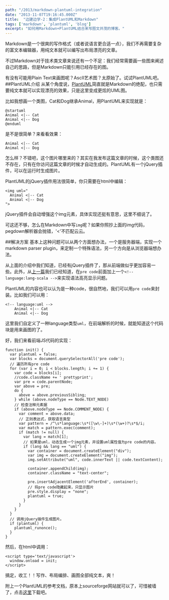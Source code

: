 ```yaml
---
path: "/2013/markdown-plantuml-integration"
date: "2013-11-07T19:16:45.000Z"
title:  "边建边学-2：集成PlantUML和Markdown"
tags: ['markdown', 'plantuml', 'blog']
excerpt: "如何用Markdown+PlantUML结合来写图文并茂的博客。"
---
```


Markdown是一个很爽的写作格式（或者说语言更合适一点），我们不再需要复杂的富文本编辑器，用纯文本就可以编写出布局漂亮的文章。

不过Markdown对于技术类文章来说还有一个不足：我们经常需要画一些图来阐述自己的思路，但是Markdown只能引用已经存在的图。

有没有可能用Plain Text来画图呢？AscII艺术图？太原始了。试试PlantUML吧。
##PlantUML介绍
从某个角度说，[PlantUML](http://plantuml.sourceforge.net)简直就是Markdown的绝配，也只需要纯文本就可以实现漂亮的效果，只是这里变成更炫的UML图。

比如我想画一个类图，Cat和Dog继承Animal，用PlantUML来实现就是：

    @startuml
    Animal <|-- Cat
    Animal <|-- Dog
    @enduml
    
是不是很简单？来看看效果：

<!-- language:uml -->
    Animal <|-- Cat
    Animal <|-- Dog
    
怎么样？不错吧，这个图片哪里来的？其实在我发布这篇文章的时候，这个类图还不存在，只有在你访问这篇文章的时候才自动生成的。PlantUML有一个jQuery插件，可以在运行时生成图片。

PlantUML的jQuery插件用法很简单，你只需要在html中编辑：

<!-- language:lang-html -->
    <img uml="
      Animal <|-- Cat
      Animal <|-- Dog
    ">
    
jQuery插件会自动增强这个img元素，具体实现还挺有意思，这里不细说了。

可这还不够，怎么在Markdown中写`img`呢？如果你照抄上面的img代码，pegdown解析器会抛错，'<'不匹配云云。

##解决方案
基本上这种问题可以从两个方面想办法，一个是服务器端，实现一个markdown parser plugin，来定制一个特殊语法，另一个方向是从浏览器端想办法。

从上面的介绍中我们知道，已经有jQuery插件了，那从前端做似乎更加容易一些。此外，从[上一篇](http://www.learn-scala.net/blogs/2013-11-01_14.md)我们已经知道，在`pre code`前面加上一个`<!-- language:lang-scala -->`来实现语法高亮显示问题。

PlantUML的内容也可以认为是一种code，很自然地，我们可以用`pre code`来封装。比如我们可以用：

<!-- language:lang-html -->
	<!-- language:uml -->
	    Animal <|-- Cat
	    Animal <|-- Dog

这里我们自定义了一种language类型`uml`，在前端解析的时候，就能知道这个代码块是用来画图的了。

好，我们来看前端JS代码的实现：

<!-- language:lang-javascript -->
    function init() {
      var plantuml = false;
      var blocks = document.querySelectorAll('pre code');
      // 遍历所有pre code
      for (var i = 0; i < blocks.length; i += 1) {
        var code = blocks[i];
        //code.className += ' prettyprint';
        var pre = code.parentNode;
        var above = pre;
        do {
          above = above.previousSibling;
        } while (above.nodeType == Node.TEXT_NODE)
        // 检查注释元素据
        if (above.nodeType == Node.COMMENT_NODE) {
          var comment = above.data;
          // 正则表达式，获取语言类型
          var pattern = /^\s*language:\s*([\w\-]+)\s*(\w+)?\s*$/i;
          var match = pattern.exec(comment);
          if (match != null) {
            var lang = match[1];
			// 如果是uml，动态生成一个img元素，并设置uml属性值为pre code的内容。
            if (lang && lang == "uml") {
              var container = document.createElement("div");          
              var img = document.createElement("img");
              img.setAttribute("uml", code.innerText || code.textContent);

              container.appendChild(img);
              container.className = "text-center";

              pre.insertAdjacentElement('afterEnd', container);
              // 将pre code隐藏起来，只显示图片
              pre.style.display = "none";
              plantuml = true;
            }
          }
        }
      }
	  // 调用jQuery插件生成图片。
      if (plantuml) {
        plantuml_runonce();
      }
    }

然后，在html中调用：

<!-- language:lang-html -->
    <script type='text/javascript'>
      window.onload = init;    
    </script>  

搞定，收工！！写作、布局编排、画图全部纯文本，爽！

附上一个PlantUML的参考文档，原本上sourceforge网站就可以了，可惜被墙了，点击[这里](http://www.learn-scala.net/assets/ebooks/PlantUML_Language_Reference_Guide.pdf.zip)下载吧。